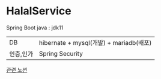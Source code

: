 # HalalService

Spring Boot
java : jdk11


|           |                                         |
| --------- | --------------------------------------- |
| DB        | hibernate + mysql(개발) + mariadb(배포) |
| 인증,인가 | Spring Security                         |

[관련 노션](https://changuii.notion.site/23-LIKELION-FEVER-d2e1d19878354cf1933a5784c6f67993?pvs=4)
